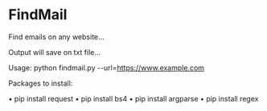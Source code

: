 # FindMail

Find emails on any website...

Output will save on txt file...

Usage: python findmail.py --url=https://www.example.com

Packages to install:

• pip install request
• pip install bs4
• pip install argparse
• pip install regex
